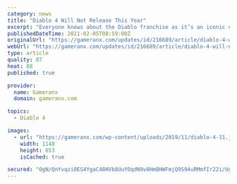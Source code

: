 ```yaml
---
category: news
title: "Diablo 4 Will Not Release This Year"
excerpt: "Everyone knows about the Diablo franchise as it’s an iconic dungeon crawler and over the years we’ve seen three mainline installments to enjoy. It was during BlizzCon 2019 that we got the confirmation ..."
publishedDateTime: 2021-02-05T08:59:00Z
originalUrl: "https://gameranx.com/updates/id/216689/article/diablo-4-will-not-release-this-year/"
webUrl: "https://gameranx.com/updates/id/216689/article/diablo-4-will-not-release-this-year/"
type: article
quality: 87
heat: 88
published: true

provider:
  name: Gameranx
  domain: gameranx.com

topics:
  - Diablo 4

images:
  - url: "https://gameranx.com/wp-content/uploads/2019/11/diablo-4-11.jpg"
    width: 1148
    height: 653
    isCached: true

secured: "OgN/QnYvqziOES4YgaC48HVb8UuYOqdN9v8HmBHWFmjQ9S94uRMmfIr22i/UgrOOovS5PMM2i4z1AAkaHA25GVmQM5/UA3aLKEHQocllJJ1Nzx7cB2V9YdERsUAl8sLPFgiFakeUTNH+bP+jGkdznt6u7Xh9Yh9cdEdjPZsgDFfTYJZOoN+pn82VpHlsOqt0cbdQmPG/bcZ8N8OC3+ZER06qW+0gICNIhkZsjyQ2EBBQCL/r9lSevibzPOMmakJFw5gEqGSANKNRce8jejrRqTsRFDh3PXGN/YxMYLRYK7oOh2k/x1b9XHfsV36jHIMLLS0Gvl5/i6PyXcMXwN27FSAW39naTt1GhY/xNoPYtcY=;PuVMBvUQBYQq/54iki8Y4Q=="
---
```



